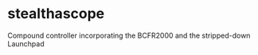 stealthascope
=============

Compound controller incorporating the BCFR2000 and the stripped-down Launchpad
